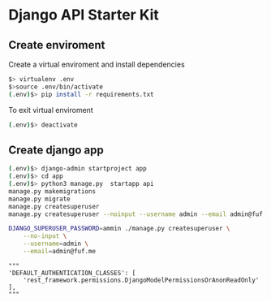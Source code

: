# Django API Starter Kit

## Create enviroment

Create a virtual enviroment and install dependencies

```sh
$> virtualenv .env
$>source .env/bin/activate
(.env)$> pip install -r requirements.txt
```

To exit virtual enviroment

```sh
(.env)$> deactivate
```

## Create django app

```sh
(.env)$> django-admin startproject app
(.env)$> cd app
(.env)$> python3 manage.py  startapp api
manage.py makemigrations
manage.py migrate
manage.py createsuperuser
manage.py createsuperuser --noinput --username admin --email admin@fuf.me

DJANGO_SUPERUSER_PASSWORD=ammin ./manage.py createsuperuser \
    --no-input \
    --username=admin \
    --email=admin@fuf.me
```
    """
    'DEFAULT_AUTHENTICATION_CLASSES': [
        'rest_framework.permissions.DjangoModelPermissionsOrAnonReadOnly'
    ],
    """